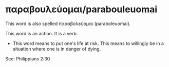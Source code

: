 # παραβουλεύομαι/parabouleuomai
This word is also spelled παραβολεύομαι (paraboleuomai).

This word is an action. It is a verb.
* This word means to put one's life at risk. This means to willingly be in a situation where one is in danger of dying.

See: Philippians 2:30
